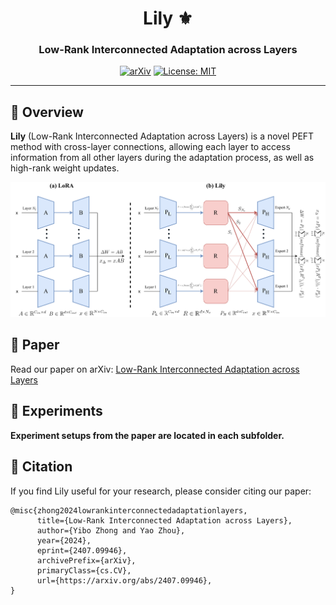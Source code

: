 <div align="center">

# Lily ⚜️

### Low-Rank Interconnected Adaptation across Layers

[![arXiv](https://img.shields.io/badge/arXiv-2407.09946-b31b1b.svg)](https://arxiv.org/abs/2407.09946)
[![License: MIT](https://img.shields.io/badge/License-MIT-yellow.svg)](https://opensource.org/licenses/MIT)

</div>

---

## 📌 Overview

**Lily** (Low-Rank Interconnected Adaptation across Layers) is a novel PEFT method with cross-layer connections, allowing each layer to access information from all other layers during the adaptation process, as well as high-rank weight updates.

<p align="center">
  <img src="image.png" alt="Lily Method Overview" width="800px"/>
</p>

## 📄 Paper
Read our paper on arXiv: [Low-Rank Interconnected Adaptation across Layers](https://arxiv.org/abs/2407.09946)

## 🧪 Experiments
**Experiment setups from the paper are located in each subfolder.**

## 📝 Citation
If you find Lily useful for your research, please consider citing our paper:

```
@misc{zhong2024lowrankinterconnectedadaptationlayers,
      title={Low-Rank Interconnected Adaptation across Layers}, 
      author={Yibo Zhong and Yao Zhou},
      year={2024},
      eprint={2407.09946},
      archivePrefix={arXiv},
      primaryClass={cs.CV},
      url={https://arxiv.org/abs/2407.09946}, 
}
```